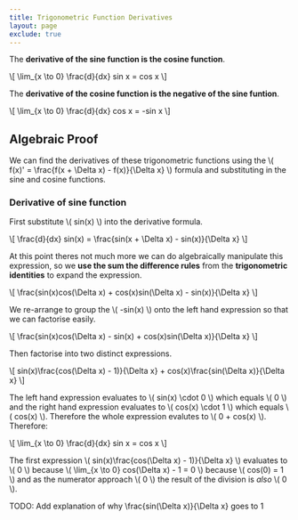 ```yaml
---
title: Trigonometric Function Derivatives
layout: page
exclude: true
---
```


<script type="text/javascript" src="https://cdnjs.cloudflare.com/ajax/libs/mathjax/2.7.0/MathJax.js?config=TeX-AMS_CHTML"></script>

The **derivative of the sine function is the cosine function**.

\\[ \lim_{x \to 0} \frac{d}{dx} sin x = cos x \\]

The **derivative of the cosine function is the negative of the sine funtion**.

\\[ \lim_{x \to 0} \frac{d}{dx} cos x = -sin x \\]


## Algebraic Proof

We can find the derivatives of these trigonometric functions using the \\( f(x)' = \frac{f(x + \Delta x) - f(x)}{\Delta x} \\) formula and substituting in the sine and cosine functions.

### Derivative of sine function

First substitute \\( sin(x) \\) into the derivative formula.

\\[ \frac{d}{dx} sin(x) = \frac{sin(x + \Delta x) - sin(x)}{\Delta x}  \\]

At this point theres not much more we can do algebraically manipulate this expression, so we **use the sum the difference rules** from the **trigonometric identities** to expand the expression.

\\[  \frac{sin(x)cos(\Delta x) + cos(x)sin(\Delta x) - sin(x)}{\Delta x}  \\]

We re-arrange to group the \\( -sin(x) \\) onto the left hand expression so that we can factorise easily.

\\[  \frac{sin(x)cos(\Delta x) - sin(x) + cos(x)sin(\Delta x)}{\Delta x}  \\]

Then factorise into two distinct expressions.

\\[  sin(x)\frac{cos(\Delta x) - 1)}{\Delta x} + cos(x)\frac{sin(\Delta x)}{\Delta x}  \\]

The left hand expression evaluates to \\( sin(x) \cdot 0 \\) which equals \\( 0 \\) and the right hand expression evaluates to \\( cos(x) \cdot 1 \\) which equals \\( cos(x) \\). Therefore the whole expression evalutes to \\( 0 + cos(x) \\). Therefore:

\\[ \lim_{x \to 0} \frac{d}{dx} sin x = cos x \\]

The first expression \\( sin(x)\frac{cos(\Delta x) - 1)}{\Delta x} \\) evaluates to \\( 0 \\) because \\( \lim_{x \to 0} cos(\Delta x) - 1 = 0 \\) because \\( cos(0) = 1 \\) and as the numerator approach \\( 0 \\) the result of the division is *also* \\( 0 \\).

TODO: Add explanation of why \frac{sin(\Delta x)}{\Delta x} goes to 1